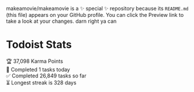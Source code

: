 makeamovie/makeamovie is a ✨ special ✨ repository because its `README.md` (this file) appears on your GitHub profile.
You can click the Preview link to take a look at your changes. darn right ya can

# Todoist Stats

<!-- TODO-IST:START -->
🏆  37,098 Karma Points           
🌸  Completed 1 tasks today           
✅  Completed 26,849 tasks so far           
⏳  Longest streak is 328 days
<!-- TODO-IST:END -->